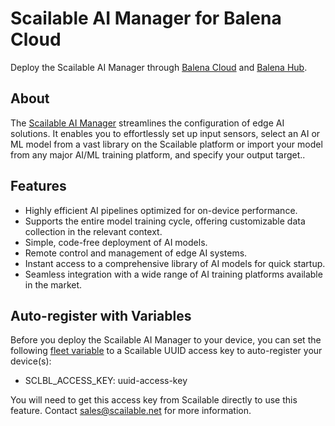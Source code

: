 # Scailable AI Manager for Balena Cloud

Deploy the Scailable AI Manager through [Balena Cloud](https://dashboard.balena-cloud.com/) and [Balena Hub](https://dashboard.balena-cloud.com/).

## About

The [Scailable AI Manager](https://scailable.net/) streamlines the configuration of edge AI solutions. It enables you to effortlessly set up input sensors, select an AI or ML model from a vast library on the Scailable platform or import your model from any major AI/ML training platform, and specify your output target..

## Features

- Highly efficient AI pipelines optimized for on-device performance.
- Supports the entire model training cycle, offering customizable data collection in the relevant context.
- Simple, code-free deployment of AI models.
- Remote control and management of edge AI systems.
- Instant access to a comprehensive library of AI models for quick startup.
- Seamless integration with a wide range of AI training platforms available in the market.

## Auto-register with Variables

Before you deploy the Scailable AI Manager to your device, you can set the following [fleet variable](https://docs.balena.io/learn/manage/variables/) to a Scailable UUID access key to auto-register your device(s):

- SCLBL_ACCESS_KEY: uuid-access-key

You will need to get this access key from Scailable directly to use this feature. Contact [sales@scailable.net](mailto:sales@scailable.net) for more information.
